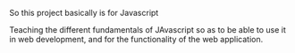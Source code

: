 So this project basically is for Javascript

Teaching the different fundamentals of JAvascript so as to be able to use it in web development, and for the functionality of the web application.